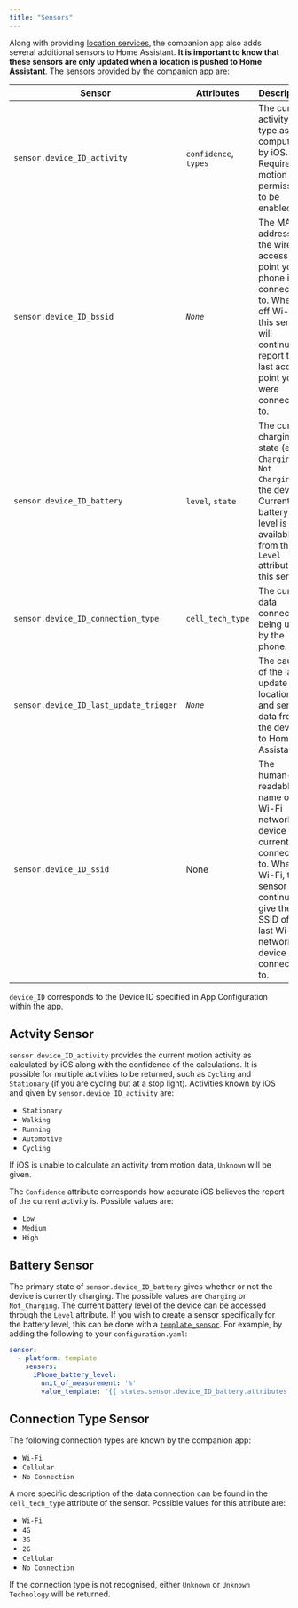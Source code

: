 ```yaml
---
title: "Sensors"
---
```


Along with providing [location services](location/index.md), the companion app also adds several additional sensors to Home Assistant. **It is important to know that these sensors are only updated when a location is pushed to Home Assistant**. The sensors provided by the companion app are:

| Sensor | Attributes | Description |
| --------- | --- | ----------- |
| `sensor.device_ID_activity` | `confidence`, `types` | The current activity type as computed by iOS. Requires motion permissions to be enabled. |
| `sensor.device_ID_bssid` | _`None`_ |  The MAC address of the wireless access point your phone is connected to. When off Wi-Fi, this sensor will continue to report the last access point you were connected to. |
| `sensor.device_ID_battery` | `level`, `state` | The current charging state (either `Charging` or `Not Charging`) of the device. Current battery level is available from the `Level` attribute of this sensor. |
| `sensor.device_ID_connection_type` | `cell_tech_type` | The current data connection being used by the phone. |
| `sensor.device_ID_last_update_trigger` | _`None`_ | The cause of the last update of location and sensor data from the device to Home Assistant |
| `sensor.device_ID_ssid` | None | The human-readable name of the Wi-Fi network the device is currently connected to. When of Wi-Fi, this sensor will continue to give the SSID of the last Wi-Fi network the device was connected to. |
`device_ID` corresponds to the Device ID specified in App Configuration within the app.

## Actvity Sensor
`sensor.device_ID_activity` provides the current motion activity as calculated by iOS along with the confidence of the calculations. It is possible for multiple activities to be returned, such as `Cycling` and `Stationary` (if you are cycling but at a stop light). Activities known by iOS and given by `sensor.device_ID_activity` are:
*   `Stationary`
*   `Walking`
*   `Running`
*   `Automotive`
*   `Cycling`

If iOS is unable to calculate an activity from motion data, `Unknown` will be given.

The `Confidence` attribute corresponds how accurate iOS believes the report of the current activity is. Possible values are:
*   `Low`
*   `Medium`
*   `High`

## Battery Sensor
The primary state of `sensor.device_ID_battery` gives whether or not the device is currently charging. The possible values are `Charging` or `Not_Charging`. The current battery level of the device can be accessed through the `Level` attribute. If you wish to create a sensor specifically for the battery level, this can be done with a [`template_sensor`](https://www.home-assistant.io/components/template/). For example, by adding the following to your `configuration.yaml`:

```yaml
sensor:
  - platform: template
    sensors:
      iPhone_battery_level:
        unit_of_measurement: '%'
        value_template: "{{ states.sensor.device_ID_battery.attributes.Level }}"
```

## Connection Type Sensor
The following connection types are known by the companion app:
*   `Wi-Fi`
*   `Cellular`
*   `No Connection`

A more specific description of the data connection can be found in the `cell_tech_type` attribute of the sensor. Possible values for this attribute are:

*   `Wi-Fi`
*   `4G`
*   `3G`
*   `2G`
*   `Cellular`
*   `No Connection`

If the connection type is not recognised, either `Unknown` or `Unknown Technology` will be returned.

